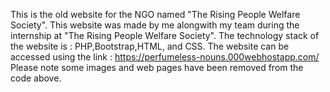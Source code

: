 This is the old website for the NGO named "The Rising People Welfare Society".
This website was made by me alongwith my team during the internship at "The Rising People Welfare Society".
The technology stack of the website is : PHP,Bootstrap,HTML, and CSS.
The website can be accessed using the link : https://perfumeless-nouns.000webhostapp.com/
Please note some images and web pages have been removed from the code above.
